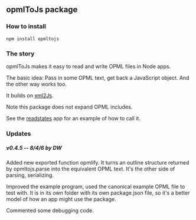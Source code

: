 ## opmlToJs package

### How to install

`npm install opmltojs`

### The story

opmlToJs makes it easy to read and write OPML files in Node apps. 

The basic idea: Pass in some OPML text, get back a JavaScript object. And the other way works too. 

It builds on <a href="https://github.com/Leonidas-from-XIV/node-xml2js">xml2Js</a>.

Note this package does not expand OPML includes. 

See the <a href="https://github.com/scripting/opmlToJs/tree/master/examples/readstates">readstates</a> app for an example of how to call it. 

### Updates

##### v0.4.5 -- 8/4/6 by DW

Added new exported function opmlify. It turns an outline structure returned by opmltojs.parse into the equivalent OPML text. It's the other side of parsing, serializing. 

Improved the example program, used the canonical example OPML file to test with. It is in its own folder with its own package.json file, so it's a better model of how an app might use the package. 

Commented some debugging code. 


